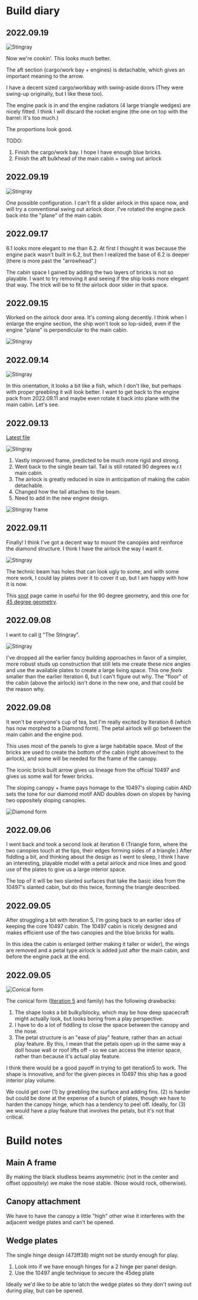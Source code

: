 # Build diary

## 2022.09.19

![Stingray](iteration6-2022.09.20.jpg)

Now we're cookin'. This looks much better. 

The aft section (cargo/work bay + engines) is detachable, which gives an
important meaning to the arrow.

I have a decent sized cargo/workbay with swing-aside doors (They were swing-up
originally, but I like these too).

The engine pack is in and the engine radiators (4 large triangle wedges) are
nicely fitted. I think I will discard the rocket engine (the one on top with the
barrel: It's too much.)

The proportions look good. 

TODO:
1. Finish the cargo/work bay. I hope I have enough blue bricks.
2. Finish the aft bulkhead of the main cabin + swing out airlock


## 2022.09.19

![Stingray](iteration6-2022.09.19.jpg)

One possible configuration. I can't fit a slider airlock in this space now, and
will try a conventional swing out airlock door. I've rotated the engine pack
back into the "plane" of the main cabin.


## 2022.09.17

6.1 looks more elegant to me than 6.2. At first I thought it was because the
engine pack wasn't built in 6.2, but then I realized the base of 6.2 is deeper
(there is more past the "arrowhead".)

The cabin space I gained by adding the two layers of bricks is not so playable.
I want to try removing it and seeing if the ship looks more elegant that way.
The trick will be to fit the airlock door slder in that space.

## 2022.09.15

Worked on the airlock door area. It's coming along decently. I think when I
enlarge the engine section, the ship won't look so lop-sided, even if the engine
"plane" is perpendicular to the main cabin.

![Stingray](iteration6-2022.09.15.jpg)


## 2022.09.14

![Stingray](iteration6-2022.09.14.jpg)

In this orientation, it looks a bit like a fish, which I don't like, but perhaps
with proper greebling it will look better. I want to get back to the engine pack
from 2022.09.11 and maybe even rotate it back into plane with the main cabin.
Let's see.


## 2022.09.13

[Latest file](iteration6.2.better-frame.io)

![Stingray](iteration6-2022.09.13.jpg)

1. Vastly improved frame, predicted to be much more rigid and strong.
1. Went back to the single beam tail. Tail is still rotated 90 degrees w.r.t
   main cabin.
1. The airlock is greatly reduced in size in anticipation of making the cabin
   detachable. 
1. Changed how the tail attaches to the beam.
1. Need to add in the new engine design.

![Stingray frame](iteration6-2022.09.13-frame-design.jpg)


## 2022.09.11

Finally! I think I've got a decent way to mount the canopies and reinforce the
diamond structure. I think I have the airlock the way I want it. 

![Stingray](iteration6-2022.09.11.jpg)

The technic beam has holes that can look ugly to some, and with some more work,
I could lay plates over it to cover it up, but I am happy with how it is now.

This [snot] page came in useful for the 90 degree geometry, and this one for [45
degree geometry][fortyfive].

[snot]: https://bricknerd.com/home/snot-basics-geometry-techniques-and-pitfalls-3-18-2021
[fortyfive]: https://bricks.stackexchange.com/questions/2997/what-techniques-can-be-used-for-laying-plates-at-45-angle


## 2022.09.08

I want to call [it](iteration6.1.io) "The Stingray".

![Stingray](iteration6-2022.09.09.jpg)

I've dropped all the earlier fancy building approaches in favor of a simpler,
more robust studs up construction that still lets me create these nice angles
and use the available plates to create a large living space. This one _feels_
smaller than the earlier Iteration 6, but I can't figure out why. The "floor" of
the cabin (above the airlock) isn't done in the new one, and that could be the
reason why.


## 2022.09.08

It won't be everyone's cup of tea, but I'm really excited by Iteration 6
(which has now morphed to a Diamond form). The petal airlock will go between the
main cabin and the engine pod. 

This uses most of the panels to give a large habitable space. Most of the bricks
are used to create the bottom of the cabin (right above/next to the airlock),
and some will be needed for the frame of the canopy.

The iconic brick built arrow gives us lineage from the official 10497 and gives
us some wall for fewer bricks.

The sloping canopy + frame pays homage to the 10497's sloping cabin AND sets the
tone for our diamond motif AND doubles down on slopes by having two oppositely
sloping canopies.

![Diamond form](iteration6-2022.09.08.jpg)


## 2022.09.06

I went back and took a second look at iteration 6 (Triangle form, where the two
canopies touch at the tips, their edges forming sides of a triangle.) After
fiddling a bit, and thinking about the design as I went to sleep, I think I have
an interesting, playable model with a petal airlock and nice lines and good use
of the plates to give us a large interior space.

The top of it will be two slanted surfaces that take the basic idea from the
10497's slanted cabin, but do this twice, forming the triangle described.


## 2022.09.05

After struggling a bit with iteration 5, I'm going back to an earlier idea of
keeping the core 10497 cabin. The 10497 cabin is nicely designed and makes
efficient use of the two canopies and the blue bricks for walls. 

In this idea the cabin is enlarged (either making it taller or wider), the wings
are removed and a petal type airlock is added just after the main cabin, and
before the engine pack at the end.

## 2022.09.05

![Conical form](iteration5-2022.09.05.jpg)

The conical form ([Iteration 5](iteration5.io) and family) has the following drawbacks:

1. The shape looks a bit bulky/blocky, which may be how deep spacecraft might
   actually look, but looks boring from a play perspective. 
2. I have to do a lot of fiddling to close the space between the canopy and the
   nose.
3. The petal structure is an "ease of play" feature, rather than an actual play
   feature. By this, I mean that the petals open up in the same way a doll house
   wall or roof lifts off - so we can access the interior space, rather than
   because it's actual play feature.

I think there would be a good payoff in trying to get iteration5 to work. The
shape is innovative, and for the given pieces in 10497 this ship has a good
interior play volume.

We could get over (1) by greebling the surface and adding fins. (2) is harder
but could be done at the expense of a bunch of plates, though we have to harden
the canopy hinge, which has a tendency to peel off. Ideally, for (3) we would
have a play feature that involves the petals, but it's not that critical.


# Build notes

## Main A frame
By making the black studless beams asymmetric
(not in the center and offset oppositely) we
make the nose stable. (Nose would rock, otherwise).

## Canopy attachment
We have to have the canopy a little "high" other wise it
interferes with the adjacent wedge plates and can't be opened.

## Wedge plates 
The single hinge design (473ff38) might not be sturdy enough
for play. 
1. Look into if we have enough hinges for a 2 hinge
per panel design.
2. Use the 10497 angle technique to secure the 45deg plate

Ideally we'd like to be able to latch the wedge plates so 
they don't swing out during play, but can be opened.
